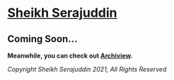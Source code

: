 # [Sheikh Serajuddin](https://www.sheikhserajuddin.com)

## Coming Soon...

**Meanwhile, you can check out [Archiview](https://www.archiviewbd.com).**

*Copyright Sheikh Serajuddin 2021, All Rights Reserved*
